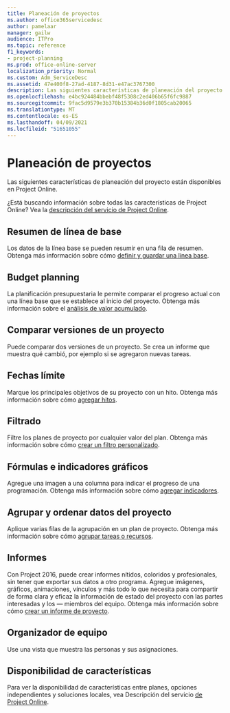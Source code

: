 ```yaml
---
title: Planeación de proyectos
ms.author: office365servicedesc
author: pamelaar
manager: gailw
audience: ITPro
ms.topic: reference
f1_keywords:
- project-planning
ms.prod: office-online-server
localization_priority: Normal
ms.custom: Adm_ServiceDesc
ms.assetid: 47e400f8-27ad-4187-8d31-e47ac3767300
description: Las siguientes características de planeación del proyecto están disponibles en Project Online.
ms.openlocfilehash: e4bc924484bbebf48f5308c2ed406b65f6fc9887
ms.sourcegitcommit: 9fac5d9579e3b370b15384b36d0f1805cab20065
ms.translationtype: MT
ms.contentlocale: es-ES
ms.lasthandoff: 04/09/2021
ms.locfileid: "51651055"
---
```

# <a name="project-planning"></a>Planeación de proyectos

Las siguientes características de planeación del proyecto están disponibles en Project Online.
  
¿Está buscando información sobre todas las características de Project Online? Vea la [descripción del servicio de Project Online](project-online-service-description.md).
  
## <a name="baseline-rollup"></a>Resumen de línea de base

Los datos de la línea base se pueden resumir en una fila de resumen. Obtenga más información sobre cómo [definir y guardar una línea base](https://go.microsoft.com/fwlink/p/?LinkId=271346).
  
## <a name="budget-planning"></a>Budget planning

La planificación presupuestaria le permite comparar el progreso actual con una línea base que se establece al inicio del proyecto. Obtenga más información sobre el [análisis de valor acumulado](https://go.microsoft.com/fwlink/p/?LinkId=271336).
  
## <a name="compare-project-versions"></a>Comparar versiones de un proyecto

Puede comparar dos versiones de un proyecto. Se crea un informe que muestra qué cambió, por ejemplo si se agregaron nuevas tareas.
  
## <a name="deadlines"></a>Fechas límite

Marque los principales objetivos de su proyecto con un hito. Obtenga más información sobre cómo [agregar hitos](https://go.microsoft.com/fwlink/p/?LinkId=271339).
  
## <a name="filtering"></a>Filtrado

Filtre los planes de proyecto por cualquier valor del plan. Obtenga más información sobre cómo [crear un filtro personalizado](https://go.microsoft.com/fwlink/p/?LinkId=271341).
  
## <a name="formulas-and-graphical-indicators"></a>Fórmulas e indicadores gráficos

Agregue una imagen a una columna para indicar el progreso de una programación. Obtenga más información sobre cómo [agregar indicadores](https://go.microsoft.com/fwlink/p/?LinkId=271340).
  
## <a name="group-and-sort-project-data"></a>Agrupar y ordenar datos del proyecto

Aplique varias filas de la agrupación en un plan de proyecto. Obtenga más información sobre cómo [agrupar tareas o recursos](https://go.microsoft.com/fwlink/p/?LinkId=271326).
  
## <a name="reports"></a>Informes

Con Project 2016, puede crear informes nítidos, coloridos y profesionales, sin tener que exportar sus datos a otro programa. Agregue imágenes, gráficos, animaciones, vínculos y más todo lo que necesita para compartir de forma clara y eficaz la información de estado del proyecto con las partes interesadas y los &mdash; miembros del equipo. Obtenga más información sobre cómo [crear un informe de proyecto](https://go.microsoft.com/fwlink/p/?LinkId=271349).
  
## <a name="team-planner"></a>Organizador de equipo

Use una vista que muestra las personas y sus asignaciones. 
  
## <a name="feature-availability"></a>Disponibilidad de características

Para ver la disponibilidad de características entre planes, opciones independientes y soluciones locales, vea Descripción del servicio [de Project Online](project-online-service-description.md).
  